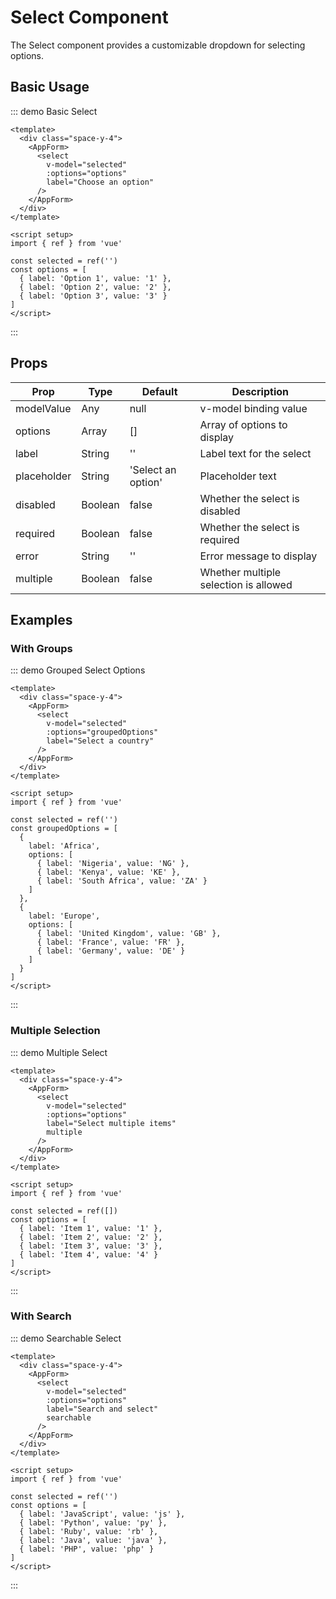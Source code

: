 # Select Component

The Select component provides a customizable dropdown for selecting options.

## Basic Usage

::: demo Basic Select
```vue
<template>
  <div class="space-y-4">
    <AppForm>
      <select
        v-model="selected"
        :options="options"
        label="Choose an option"
      />
    </AppForm>
  </div>
</template>

<script setup>
import { ref } from 'vue'

const selected = ref('')
const options = [
  { label: 'Option 1', value: '1' },
  { label: 'Option 2', value: '2' },
  { label: 'Option 3', value: '3' }
]
</script>
```
:::

## Props

| Prop | Type | Default | Description |
|------|------|---------|-------------|
| modelValue | Any | null | v-model binding value |
| options | Array | [] | Array of options to display |
| label | String | '' | Label text for the select |
| placeholder | String | 'Select an option' | Placeholder text |
| disabled | Boolean | false | Whether the select is disabled |
| required | Boolean | false | Whether the select is required |
| error | String | '' | Error message to display |
| multiple | Boolean | false | Whether multiple selection is allowed |

## Examples

### With Groups

::: demo Grouped Select Options
```vue
<template>
  <div class="space-y-4">
    <AppForm>
      <select
        v-model="selected"
        :options="groupedOptions"
        label="Select a country"
      />
    </AppForm>
  </div>
</template>

<script setup>
import { ref } from 'vue'

const selected = ref('')
const groupedOptions = [
  {
    label: 'Africa',
    options: [
      { label: 'Nigeria', value: 'NG' },
      { label: 'Kenya', value: 'KE' },
      { label: 'South Africa', value: 'ZA' }
    ]
  },
  {
    label: 'Europe',
    options: [
      { label: 'United Kingdom', value: 'GB' },
      { label: 'France', value: 'FR' },
      { label: 'Germany', value: 'DE' }
    ]
  }
]
</script>
```
:::

### Multiple Selection

::: demo Multiple Select
```vue
<template>
  <div class="space-y-4">
    <AppForm>
      <select
        v-model="selected"
        :options="options"
        label="Select multiple items"
        multiple
      />
    </AppForm>
  </div>
</template>

<script setup>
import { ref } from 'vue'

const selected = ref([])
const options = [
  { label: 'Item 1', value: '1' },
  { label: 'Item 2', value: '2' },
  { label: 'Item 3', value: '3' },
  { label: 'Item 4', value: '4' }
]
</script>
```
:::

### With Search

::: demo Searchable Select
```vue
<template>
  <div class="space-y-4">
    <AppForm>
      <select
        v-model="selected"
        :options="options"
        label="Search and select"
        searchable
      />
    </AppForm>
  </div>
</template>

<script setup>
import { ref } from 'vue'

const selected = ref('')
const options = [
  { label: 'JavaScript', value: 'js' },
  { label: 'Python', value: 'py' },
  { label: 'Ruby', value: 'rb' },
  { label: 'Java', value: 'java' },
  { label: 'PHP', value: 'php' }
]
</script>
```
:::
